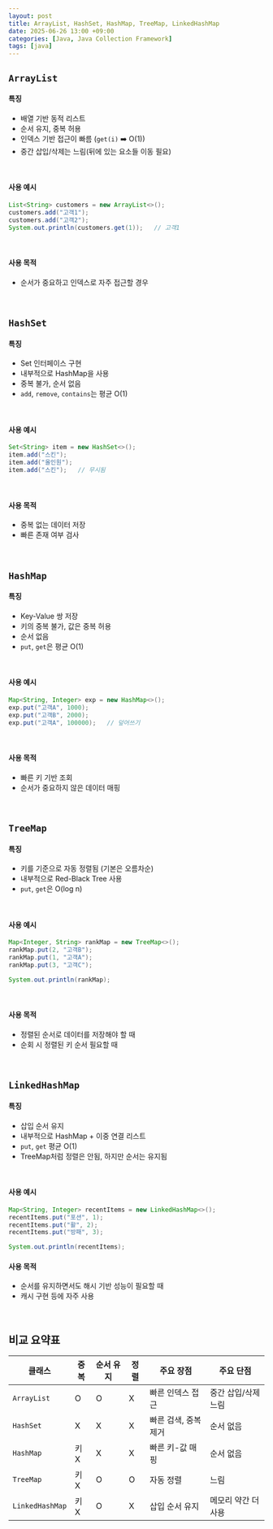 ```yaml
---
layout: post
title: ArrayList, HashSet, HashMap, TreeMap, LinkedHashMap
date: 2025-06-26 13:00 +09:00
categories: [Java, Java Collection Framework]
tags: [java]
---
```


## `ArrayList`

#### 특징

- 배열 기반 동적 리스트
- 순서 유지, 중복 허용
- 인덱스 기반 접근이 빠름 (`get(i)` ➡️ O(1))
- 중간 삽입/삭제는 느림(뒤에 있는 요소들 이동 필요)

<br>

#### 사용 예시

```java
List<String> customers = new ArrayList<>();
customers.add("고객1");
customers.add("고객2");
System.out.println(customers.get(1));   // 고객1
```

<br>

#### 사용 목적

- 순서가 중요하고 인덱스로 자주 접근할 경우


<br>

## `HashSet`

#### 특징 

- Set 인터페이스 구현
- 내부적으로 HashMap을 사용
- 중복 불가, 순서 없음
- `add`, `remove`, `contains`는 평균 O(1)

<br>

#### 사용 예시

```java
Set<String> item = new HashSet<>();
item.add("스킨");
item.add("올인원");
item.add("스킨");   // 무시됨
```

<br>

#### 사용 목적

- 중복 없는 데이터 저장
- 빠른 존재 여부 검사

<br>

## `HashMap`

#### 특징

- Key-Value 쌍 저장
- 키의 중복 불가, 값은 중복 허용
- 순서 없음
- `put`, `get`은 평균 O(1)

<br>

#### 사용 예시

```java
Map<String, Integer> exp = new HashMap<>();
exp.put("고객A", 1000);
exp.put("고객B", 2000);
exp.put("고객A", 100000);   // 덮어쓰기
```

<br>

#### 사용 목적

- 빠른 키 기반 조회
- 순서가 중요하지 않은 데이터 매핑

<br>

## `TreeMap`

#### 특징

- 키를 기준으로 자동 정렬됨 (기본은 오름차순)
- 내부적으로 Red-Black Tree 사용
- `put`, `get`은 O(log n)

<br>

#### 사용 예시

```java
Map<Integer, String> rankMap = new TreeMap<>();
rankMap.put(2, "고객B");
rankMap.put(1, "고객A");
rankMap.put(3, "고객C");

System.out.println(rankMap);
```

<br>

#### 사용 목적

- 정렬된 순서로 데이터를 저장해야 할 때
- 순회 시 정렬된 키 순서 필요할 때

<br>

## `LinkedHashMap`

#### 특징

- 삽입 순서 유지
- 내부적으로 HashMap + 이중 연결 리스트
- `put`, `get` 평균 O(1)
- TreeMap처럼 정렬은 안됨, 하지만 순서는 유지됨

<br>

#### 사용 예시

```java
Map<String, Integer> recentItems = new LinkedHashMap<>();
recentItems.put("포션", 1);
recentItems.put("활", 2);
recentItems.put("방패", 3);

System.out.println(recentItems);
```

#### 사용 목적

- 순서를 유지하면서도 해시 기반 성능이 필요할 때
- 캐시 구현 등에 자주 사용

<br>

## 비교 요약표

| 클래스 | 중복 | 순서 유지 | 정렬 | 주요 장점 | 주요 단점 | 
|-|-|-|-|-|-|
| `ArrayList` | O | O | X | 빠른 인덱스 접근 | 중간 삽입/삭제 느림 |
| `HashSet` | X | X | X | 빠른 검색, 중복 제거 | 순서 없음 |
| `HashMap` | 키 X | X | X | 빠른 키-값 매핑 | 순서 없음 |
| `TreeMap` | 키 X | O | O | 자동 정렬 | 느림 |
| `LinkedHashMap` | 키 X | O | X | 삽입 순서 유지 | 메모리 약간 더 사용 |
 

